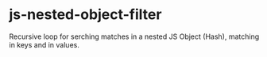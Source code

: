 # js-nested-object-filter

Recursive loop for serching matches in a nested JS Object (Hash),
matching in keys and in values.

